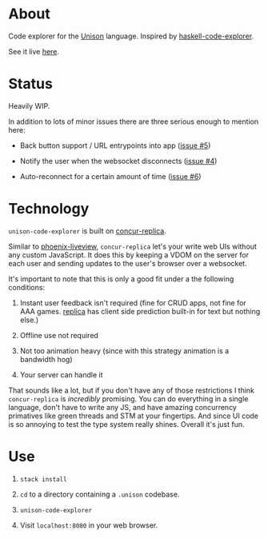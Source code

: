 # About

Code explorer for the [Unison](https://www.unisonweb.org/) language. Inspired by [haskell-code-explorer](https://github.com/alexwl/haskell-code-explorer).

See it live [here](http://unison.readvar.com/).

# Status

Heavily WIP.

In addition to lots of minor issues there are three serious enough to mention here:

+ Back button support / URL entrypoints into app ([issue #5](https://github.com/seagreen/unison-code-explorer/issues/5))

+ Notify the user when the websocket disconnects ([issue #4](https://github.com/seagreen/unison-code-explorer/issues/4))

+ Auto-reconnect for a certain amount of time ([issue #6](https://github.com/seagreen/unison-code-explorer/issues/6))

# Technology

`unison-code-explorer` is built on [concur-replica](https://github.com/pkamenarsky/concur-replica).

Similar to [phoenix-liveview](https://github.com/phoenixframework/phoenix_live_view), `concur-replica` let's your write web UIs without any custom JavaScript. It does this by keeping a VDOM on the server for each user and sending updates to the user's browser over a websocket.

It's important to note that this is only a good fit under a the following conditions:

1. Instant user feedback isn't required (fine for CRUD apps, not fine for AAA games. [replica](https://github.com/pkamenarsky/replica) has client side prediction built-in for text but nothing else.)

2. Offline use not required

3. Not too animation heavy (since with this strategy animation is a bandwidth hog)

4. Your server can handle it

That sounds like a lot, but if you don't have any of those restrictions I think `concur-replica` is *incredibly* promising. You can do everything in a single language, don't have to write any JS, and have amazing concurrency primatives like green threads and STM at your fingertips. And since UI code is so annoying to test the type system really shines. Overall it's just fun.

# Use

1. `stack install`

2. `cd` to a directory containing a `.unison` codebase.

3. `unison-code-explorer`

4. Visit `localhost:8080` in your web browser.

